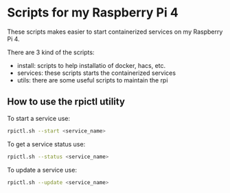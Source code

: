 # Scripts for my Raspberry Pi 4

These scripts makes easier to start containerized services on my Raspberry Pi 4.

There are 3 kind of the scripts:
  - install: scripts to help installatio of docker, hacs, etc.
  - services: these scripts starts the containerized services
  - utils: there are some useful scripts to maintain the rpi

## How to use  the rpictl utility

To start a service use:

```bash
rpictl.sh --start <service_name>
```

To get a service status use:

```bash
rpictl.sh --status <service_name>
```

To update a service use:

```bash
rpictl.sh --update <service_name>
```

